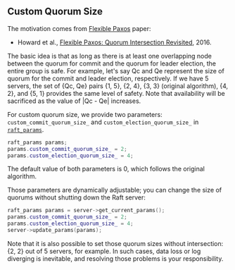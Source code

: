 Custom Quorum Size
------------------

The motivation comes from [Flexible Paxos](https://fpaxos.github.io/) paper:

* Howard et al., [Flexible Paxos: Quorum Intersection Revisited](https://arxiv.org/pdf/1608.06696v1.pdf), 2016.

The basic idea is that as long as there is at least one overlapping node between the quorum for commit and the quorum for leader election, the entire group is safe. For example, let's say Qc and Qe represent the size of quorum for the commit and leader election, respectively. If we have 5 servers, the set of {Qc, Qe} pairs {1, 5}, {2, 4}, {3, 3} (original algorithm), {4, 2}, and {5, 1} provides the same level of safety. Note that availability will be sacrificed as the value of |Qc - Qe| increases.

For custom quorum size, we provide two parameters: `custom_commit_quorum_size_` and `custom_election_quorum_size_` in [`raft_params`](../include/libnuraft/raft_params.hxx).

```C++
raft_params params;
params.custom_commit_quorum_size_ = 2;
params.custom_election_quorum_size_ = 4;
```

The default value of both parameters is 0, which follows the original algorithm.

Those parameters are dynamically adjustable; you can change the size of quorums without shutting down the Raft server:

```C++
raft_params params = server->get_current_params();
params.custom_commit_quorum_size_ = 2;
params.custom_election_quorum_size_ = 4;
server->update_params(params);
```

Note that it is also possible to set those quorum sizes without intersection: {2, 2} out of 5 servers, for example. In such cases, data loss or log diverging is inevitable, and resolving those problems is your responsibility.
